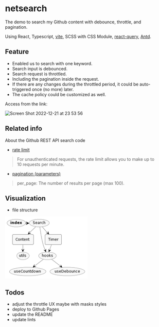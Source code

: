 # netsearch

The demo to search my Github content with debounce, throttle, and pagination.

Using React, Typescript, [vite](https://github.com/vitejs/vite), SCSS with CSS Module, [react-query](https://github.com/TanStack/query), [Antd](https://github.com/ant-design/ant-design).

## Feature

- Enabled us to search with one keyword.  
- Search input is debounced.  
- Search request is throttled.  
- Including the pagination inside the request.  
- If there are any changes during the throttled period, it could be auto-triggered once (no more) later.  
- The cache policy could be customized as well.  

Access from the link: 

<img width="720" alt="Screen Shot 2022-12-21 at 23 53 56" src="https://user-images.githubusercontent.com/30466424/208934494-1661fa10-38d5-4c8e-8603-aa7c711c09c7.png">

## Related info

About the Github REST API search code

- [rate limit](https://docs.github.com/en/rest/search?apiVersion=2022-11-28#rate-limit)

>For unauthenticated requests, the rate limit allows you to make up to 10 requests per minute.

- [pagination (parameters)](https://docs.github.com/en/rest/search?apiVersion=2022-11-28#search-code--parameters)

>per_page: The number of results per page (max 100).

## Visualization

- file structure

![file structure](./docs-components.png)

## Todos

- adjust the throttle UX maybe with masks styles  
- deploy to Github Pages  
- update the README  
- update lints  
